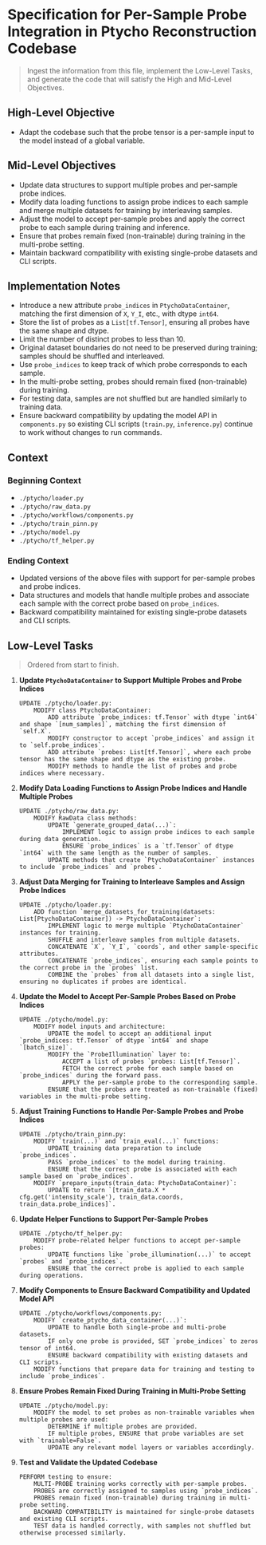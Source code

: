# Specification for Per-Sample Probe Integration in Ptycho Reconstruction Codebase

> Ingest the information from this file, implement the Low-Level Tasks, and generate the code that will satisfy the High and Mid-Level Objectives.

## High-Level Objective

- Adapt the codebase such that the probe tensor is a per-sample input to the model instead of a global variable.

## Mid-Level Objectives

- Update data structures to support multiple probes and per-sample probe indices.
- Modify data loading functions to assign probe indices to each sample and merge multiple datasets for training by interleaving samples.
- Adjust the model to accept per-sample probes and apply the correct probe to each sample during training and inference.
- Ensure that probes remain fixed (non-trainable) during training in the multi-probe setting.
- Maintain backward compatibility with existing single-probe datasets and CLI scripts.

## Implementation Notes

- Introduce a new attribute `probe_indices` in `PtychoDataContainer`, matching the first dimension of `X`, `Y_I`, etc., with dtype `int64`.
- Store the list of probes as a `List[tf.Tensor]`, ensuring all probes have the same shape and dtype.
- Limit the number of distinct probes to less than 10.
- Original dataset boundaries do not need to be preserved during training; samples should be shuffled and interleaved.
- Use `probe_indices` to keep track of which probe corresponds to each sample.
- In the multi-probe setting, probes should remain fixed (non-trainable) during training.
- For testing data, samples are not shuffled but are handled similarly to training data.
- Ensure backward compatibility by updating the model API in `components.py` so existing CLI scripts (`train.py`, `inference.py`) continue to work without changes to run commands.

## Context

### Beginning Context

- `./ptycho/loader.py`
- `./ptycho/raw_data.py`
- `./ptycho/workflows/components.py`
- `./ptycho/train_pinn.py`
- `./ptycho/model.py`
- `./ptycho/tf_helper.py`

### Ending Context

- Updated versions of the above files with support for per-sample probes and probe indices.
- Data structures and models that handle multiple probes and associate each sample with the correct probe based on `probe_indices`.
- Backward compatibility maintained for existing single-probe datasets and CLI scripts.

## Low-Level Tasks

> Ordered from start to finish.

1. **Update `PtychoDataContainer` to Support Multiple Probes and Probe Indices**

    ```aider
    UPDATE ./ptycho/loader.py:
        MODIFY class PtychoDataContainer:
            ADD attribute `probe_indices: tf.Tensor` with dtype `int64` and shape `[num_samples]`, matching the first dimension of `self.X`.
            MODIFY constructor to accept `probe_indices` and assign it to `self.probe_indices`.
            ADD attribute `probes: List[tf.Tensor]`, where each probe tensor has the same shape and dtype as the existing probe.
            MODIFY methods to handle the list of probes and probe indices where necessary.
    ```

2. **Modify Data Loading Functions to Assign Probe Indices and Handle Multiple Probes**

    ```aider
    UPDATE ./ptycho/raw_data.py:
        MODIFY RawData class methods:
            UPDATE `generate_grouped_data(...)`:
                IMPLEMENT logic to assign probe indices to each sample during data generation.
                ENSURE `probe_indices` is a `tf.Tensor` of dtype `int64` with the same length as the number of samples.
            UPDATE methods that create `PtychoDataContainer` instances to include `probe_indices` and `probes`.
    ```

3. **Adjust Data Merging for Training to Interleave Samples and Assign Probe Indices**

    ```aider
    UPDATE ./ptycho/loader.py:
        ADD function `merge_datasets_for_training(datasets: List[PtychoDataContainer]) -> PtychoDataContainer`:
            IMPLEMENT logic to merge multiple `PtychoDataContainer` instances for training.
            SHUFFLE and interleave samples from multiple datasets.
            CONCATENATE `X`, `Y_I`, `coords`, and other sample-specific attributes.
            CONCATENATE `probe_indices`, ensuring each sample points to the correct probe in the `probes` list.
            COMBINE the `probes` from all datasets into a single list, ensuring no duplicates if probes are identical.
    ```

4. **Update the Model to Accept Per-Sample Probes Based on Probe Indices**

    ```aider
    UPDATE ./ptycho/model.py:
        MODIFY model inputs and architecture:
            UPDATE the model to accept an additional input `probe_indices: tf.Tensor` of dtype `int64` and shape `[batch_size]`.
            MODIFY the `ProbeIllumination` layer to:
                ACCEPT a list of probes `probes: List[tf.Tensor]`.
                FETCH the correct probe for each sample based on `probe_indices` during the forward pass.
                APPLY the per-sample probe to the corresponding sample.
            ENSURE that the probes are treated as non-trainable (fixed) variables in the multi-probe setting.
    ```

5. **Adjust Training Functions to Handle Per-Sample Probes and Probe Indices**

    ```aider
    UPDATE ./ptycho/train_pinn.py:
        MODIFY `train(...)` and `train_eval(...)` functions:
            UPDATE training data preparation to include `probe_indices`.
            PASS `probe_indices` to the model during training.
            ENSURE that the correct probe is associated with each sample based on `probe_indices`.
        MODIFY `prepare_inputs(train_data: PtychoDataContainer)`:
            UPDATE to return `[train_data.X * cfg.get('intensity_scale'), train_data.coords, train_data.probe_indices]`.
    ```

6. **Update Helper Functions to Support Per-Sample Probes**

    ```aider
    UPDATE ./ptycho/tf_helper.py:
        MODIFY probe-related helper functions to accept per-sample probes:
            UPDATE functions like `probe_illumination(...)` to accept `probes` and `probe_indices`.
            ENSURE that the correct probe is applied to each sample during operations.
    ```

7. **Modify Components to Ensure Backward Compatibility and Updated Model API**

    ```aider
    UPDATE ./ptycho/workflows/components.py:
        MODIFY `create_ptycho_data_container(...)`:
            UPDATE to handle both single-probe and multi-probe datasets.
            IF only one probe is provided, SET `probe_indices` to zeros tensor of int64.
            ENSURE backward compatibility with existing datasets and CLI scripts.
        MODIFY functions that prepare data for training and testing to include `probe_indices`.
    ```

8. **Ensure Probes Remain Fixed During Training in Multi-Probe Setting**

    ```aider
    UPDATE ./ptycho/model.py:
        MODIFY the model to set probes as non-trainable variables when multiple probes are used:
            DETERMINE if multiple probes are provided.
            IF multiple probes, ENSURE that probe variables are set with `trainable=False`.
            UPDATE any relevant model layers or variables accordingly.
    ```

9. **Test and Validate the Updated Codebase**

    ```aider
    PERFORM testing to ensure:
        MULTI-PROBE training works correctly with per-sample probes.
        PROBES are correctly assigned to samples using `probe_indices`.
        PROBES remain fixed (non-trainable) during training in multi-probe setting.
        BACKWARD COMPATIBILITY is maintained for single-probe datasets and existing CLI scripts.
        TEST data is handled correctly, with samples not shuffled but otherwise processed similarly.
    ```